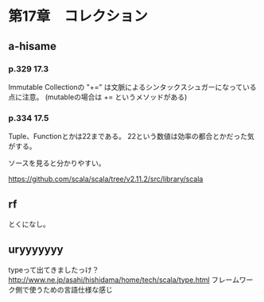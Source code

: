 # 第17章　コレクション

## a-hisame

### p.329 17.3

Immutable Collectionの "+=" は文脈によるシンタックスシュガーになっている点に注意。
(mutableの場合は += というメソッドがある)

### p.334 17.5

Tuple、Functionとかは22まである。
22という数値は効率の都合とかだった気がする。

ソースを見ると分かりやすい。

https://github.com/scala/scala/tree/v2.11.2/src/library/scala


## rf

とくになし。

## uryyyyyyy

typeって出てきましたっけ？http://www.ne.jp/asahi/hishidama/home/tech/scala/type.html
フレームワーク側で使うための言語仕様な感じ
